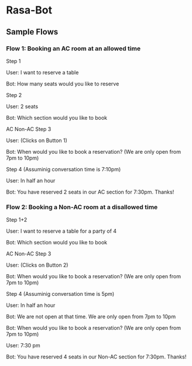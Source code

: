 # Rasa-Bot
## Sample Flows
### Flow 1: Booking an AC room at an allowed time

Step 1

User: I want to reserve a table

Bot: How many seats would you like to reserve

Step 2

User: 2 seats

Bot: Which section would you like to book

AC
Non-AC
Step 3

User: (Clicks on Button 1)

Bot: When would you like to book a reservation? (We are only open from 7pm to 10pm)

Step 4 (Assuminig conversation time is 7:10pm)

User: In half an hour

Bot: You have reserved 2 seats in our AC section for 7:30pm. Thanks!

### Flow 2: Booking a Non-AC room at a disallowed time

Step 1+2

User: I want to reserve a table for a party of 4

Bot: Which section would you like to book

AC
Non-AC
Step 3

User: (Clicks on Button 2)

Bot: When would you like to book a reservation? (We are only open from 7pm to 10pm)

Step 4 (Assuminig conversation time is 5pm)

User: In half an hour

Bot: We are not open at that time. We are only open from 7pm to 10pm

Bot: When would you like to book a reservation? (We are only open from 7pm to 10pm)

User: 7:30 pm

Bot: You have reserved 4 seats in our Non-AC section for 7:30pm. Thanks!
